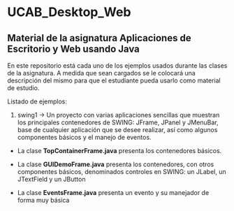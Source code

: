 # UCAB_Desktop_Web
## Material de la asignatura Aplicaciones de Escritorio y Web usando Java

En este repositorio está cada uno de los ejemplos usados durante las clases de la asignatura. A medida que sean cargados se le colocará una descripción del mismo para que el estudiante pueda usarlo como material de estudio.

Listado de ejemplos:

1. swing1 -> Un proyecto con varias aplicaciones sencillas que muestran los principales contenedores de SWING: JFrame, JPanel y JMenuBar, base de cualquier aplicación que se desee realizar, así como algunos componentes básicos y el manejo de eventos.

  - La clase **TopContainerFrame.java** presenta los contenedores básicos.
  
  - La clase **GUIDemoFrame.java** presenta los contenedores, con otros componentes básicos, denominados controles en SWING: un JLabel, un     JTextField y un JButton
  - La clase **EventsFrame.java** presenta un evento y su manejador de forma muy básica
